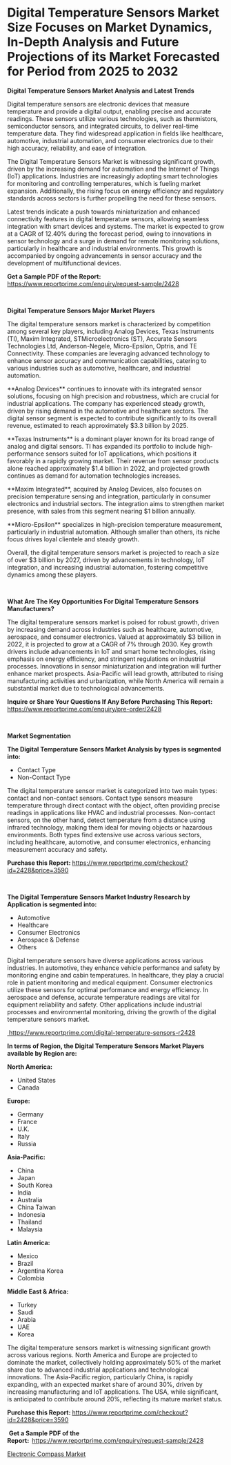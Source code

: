 <p><h1>Digital Temperature Sensors Market Size Focuses on Market Dynamics, In-Depth Analysis and Future Projections of its Market Forecasted for Period from 2025 to 2032</h1></p><p><strong>Digital Temperature Sensors Market Analysis and Latest Trends</strong></p>
<p><p>Digital temperature sensors are electronic devices that measure temperature and provide a digital output, enabling precise and accurate readings. These sensors utilize various technologies, such as thermistors, semiconductor sensors, and integrated circuits, to deliver real-time temperature data. They find widespread application in fields like healthcare, automotive, industrial automation, and consumer electronics due to their high accuracy, reliability, and ease of integration.</p><p>The Digital Temperature Sensors Market is witnessing significant growth, driven by the increasing demand for automation and the Internet of Things (IoT) applications. Industries are increasingly adopting smart technologies for monitoring and controlling temperatures, which is fueling market expansion. Additionally, the rising focus on energy efficiency and regulatory standards across sectors is further propelling the need for these sensors.</p><p>Latest trends indicate a push towards miniaturization and enhanced connectivity features in digital temperature sensors, allowing seamless integration with smart devices and systems. The market is expected to grow at a CAGR of 12.40% during the forecast period, owing to innovations in sensor technology and a surge in demand for remote monitoring solutions, particularly in healthcare and industrial environments. This growth is accompanied by ongoing advancements in sensor accuracy and the development of multifunctional devices.</p></p>
<p><strong>Get a Sample PDF of the Report:&nbsp;</strong> <a href="https://www.reportprime.com/enquiry/request-sample/2428?utm_campaign=2452&utm_medium=2&utm_source=Github&utm_content=ia&utm_term=18032025&utm_id=digital-temperature-sensors">https://www.reportprime.com/enquiry/request-sample/2428</a></p>
<p>&nbsp;</p>
<p><strong>Digital Temperature Sensors Major Market Players</strong></p>
<p><p>The digital temperature sensors market is characterized by competition among several key players, including Analog Devices, Texas Instruments (TI), Maxim Integrated, STMicroelectronics (ST), Accurate Sensors Technologies Ltd, Anderson-Negele, Micro-Epsilon, Optris, and TE Connectivity. These companies are leveraging advanced technology to enhance sensor accuracy and communication capabilities, catering to various industries such as automotive, healthcare, and industrial automation.</p><p>**Analog Devices** continues to innovate with its integrated sensor solutions, focusing on high precision and robustness, which are crucial for industrial applications. The company has experienced steady growth, driven by rising demand in the automotive and healthcare sectors. The digital sensor segment is expected to contribute significantly to its overall revenue, estimated to reach approximately $3.3 billion by 2025.</p><p>**Texas Instruments** is a dominant player known for its broad range of analog and digital sensors. TI has expanded its portfolio to include high-performance sensors suited for IoT applications, which positions it favorably in a rapidly growing market. Their revenue from sensor products alone reached approximately $1.4 billion in 2022, and projected growth continues as demand for automation technologies increases.</p><p>**Maxim Integrated**, acquired by Analog Devices, also focuses on precision temperature sensing and integration, particularly in consumer electronics and industrial sectors. The integration aims to strengthen market presence, with sales from this segment nearing $1 billion annually.</p><p>**Micro-Epsilon** specializes in high-precision temperature measurement, particularly in industrial automation. Although smaller than others, its niche focus drives loyal clientele and steady growth.</p><p>Overall, the digital temperature sensors market is projected to reach a size of over $3 billion by 2027, driven by advancements in technology, IoT integration, and increasing industrial automation, fostering competitive dynamics among these players.</p></p>
<p>&nbsp;</p>
<p><strong>What Are The Key Opportunities For Digital Temperature Sensors Manufacturers?</strong></p>
<p><p>The digital temperature sensors market is poised for robust growth, driven by increasing demand across industries such as healthcare, automotive, aerospace, and consumer electronics. Valued at approximately $3 billion in 2022, it is projected to grow at a CAGR of 7% through 2030. Key growth drivers include advancements in IoT and smart home technologies, rising emphasis on energy efficiency, and stringent regulations on industrial processes. Innovations in sensor miniaturization and integration will further enhance market prospects. Asia-Pacific will lead growth, attributed to rising manufacturing activities and urbanization, while North America will remain a substantial market due to technological advancements.</p></p>
<p><strong>Inquire or Share Your Questions If Any Before Purchasing This Report:</strong> <a href="https://www.reportprime.com/enquiry/pre-order/2428?utm_campaign=2452&utm_medium=2&utm_source=Github&utm_content=ia&utm_term=18032025&utm_id=digital-temperature-sensors">https://www.reportprime.com/enquiry/pre-order/2428</a></p>
<p>&nbsp;</p>
<p><strong>Market Segmentation</strong></p>
<p><strong>The Digital Temperature Sensors Market Analysis by types is segmented into:</strong></p>
<p><ul><li>Contact Type</li><li>Non-Contact Type</li></ul></p>
<p><p>The digital temperature sensor market is categorized into two main types: contact and non-contact sensors. Contact type sensors measure temperature through direct contact with the object, often providing precise readings in applications like HVAC and industrial processes. Non-contact sensors, on the other hand, detect temperature from a distance using infrared technology, making them ideal for moving objects or hazardous environments. Both types find extensive use across various sectors, including healthcare, automotive, and consumer electronics, enhancing measurement accuracy and safety.</p></p>
<p><strong>Purchase this Report:&nbsp;</strong><a href="https://www.reportprime.com/checkout?id=2428&price=3590&utm_campaign=2452&utm_medium=2&utm_source=Github&utm_content=ia&utm_term=18032025&utm_id=digital-temperature-sensors">https://www.reportprime.com/checkout?id=2428&price=3590</a></p>
<p>&nbsp;</p>
<p><strong>The Digital Temperature Sensors Market Industry Research by Application is segmented into:</strong></p>
<p><ul><li>Automotive</li><li>Healthcare</li><li>Consumer Electronics</li><li>Aerospace & Defense</li><li>Others</li></ul></p>
<p><p>Digital temperature sensors have diverse applications across various industries. In automotive, they enhance vehicle performance and safety by monitoring engine and cabin temperatures. In healthcare, they play a crucial role in patient monitoring and medical equipment. Consumer electronics utilize these sensors for optimal performance and energy efficiency. In aerospace and defense, accurate temperature readings are vital for equipment reliability and safety. Other applications include industrial processes and environmental monitoring, driving the growth of the digital temperature sensors market.</p></p>
<p><a href="https://www.reportprime.com/digital-temperature-sensors-r2428?utm_campaign=2452&utm_medium=2&utm_source=Github&utm_content=ia&utm_term=18032025&utm_id=digital-temperature-sensors">&nbsp;https://www.reportprime.com/digital-temperature-sensors-r2428</a></p>
<p><strong>In terms of Region, the Digital Temperature Sensors Market Players available by Region are:</strong></p>
<p>
    <p> <strong> North America: </strong>
        <ul>
            <li>United States</li>
            <li>Canada</li>
        </ul>
        </p> 
    <p> <strong> Europe: </strong>
        <ul>
            <li>Germany</li>
            <li>France</li>
            <li>U.K.</li>
            <li>Italy</li>
            <li>Russia</li>
        </ul>
        </p> 
    <p> <strong> Asia-Pacific: </strong>
        <ul>
            <li>China</li>
            <li>Japan</li>
            <li>South Korea</li>
            <li>India</li>
            <li>Australia</li>
            <li>China Taiwan</li>
            <li>Indonesia</li>
            <li>Thailand</li>
            <li>Malaysia</li>
        </ul>
        </p> 
    <p> <strong> Latin America: </strong>
        <ul>
            <li>Mexico</li>
            <li>Brazil</li>
            <li>Argentina Korea</li>
            <li>Colombia</li>
        </ul>
        </p> 
    <p> <strong> Middle East & Africa: </strong>
        <ul>
            <li>Turkey</li>
            <li>Saudi</li>
            <li>Arabia</li>
            <li>UAE</li>
            <li>Korea</li>
        </ul>
    </p>
    </p>
<p><p>The digital temperature sensors market is witnessing significant growth across various regions. North America and Europe are projected to dominate the market, collectively holding approximately 50% of the market share due to advanced industrial applications and technological innovations. The Asia-Pacific region, particularly China, is rapidly expanding, with an expected market share of around 30%, driven by increasing manufacturing and IoT applications. The USA, while significant, is anticipated to contribute around 20%, reflecting its mature market status.</p></p>
<p><strong>Purchase this Report: </strong><a href="https://www.reportprime.com/checkout?id=2428&price=3590&utm_campaign=2452&utm_medium=2&utm_source=Github&utm_content=ia&utm_term=18032025&utm_id=digital-temperature-sensors">https://www.reportprime.com/checkout?id=2428&price=3590</a></p>
<p>&nbsp;<strong>Get a Sample PDF of the Report:&nbsp;&nbsp;</strong><a href="https://www.reportprime.com/enquiry/request-sample/2428?utm_campaign=2452&utm_medium=2&utm_source=Github&utm_content=ia&utm_term=18032025&utm_id=digital-temperature-sensors">https://www.reportprime.com/enquiry/request-sample/2428</a></p>
<p><strong></strong></p>
<p><p><a href="https://github.com/cernkomlkawi/Market-Research-Report-List-1/blob/main/electronic-compass-market.md?utm_campaign=2452&utm_medium=2&utm_source=Github&utm_content=ia&utm_term=18032025&utm_id=digital-temperature-sensors">Electronic Compass Market</a></p></p>